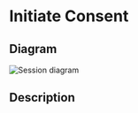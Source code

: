 # Initiate Consent

## Diagram 

![Session diagram](http://www.plantuml.com/plantuml/proxy?src=https://raw.githubusercontent.com/adorsys/open-banking-gateway/feature/normalize_usecases/docs/architecture/diagrams/useCases/4-initiateAisConsent.puml&fmt=svg&vvv=1&sanitize=true)  

## Description
